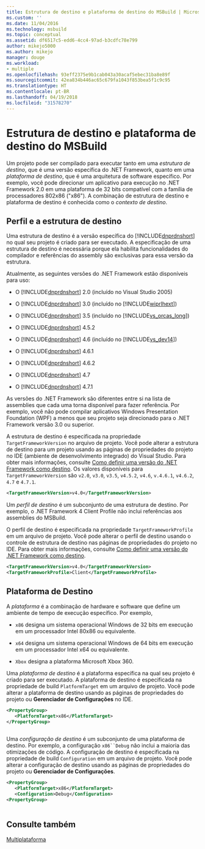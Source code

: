 ```yaml
---
title: Estrutura de destino e plataforma de destino do MSBuild | Microsoft Docs
ms.custom: ''
ms.date: 11/04/2016
ms.technology: msbuild
ms.topic: conceptual
ms.assetid: df6517c5-edd6-4cc4-97ad-b3cdfc78e799
author: mikejo5000
ms.author: mikejo
manager: douge
ms.workload:
- multiple
ms.openlocfilehash: 93eff2375e9b1cab043a30acaf5ebec31ba8e89f
ms.sourcegitcommit: 42ea834b446ac65c679fa1043f853bea5f1c9c95
ms.translationtype: HT
ms.contentlocale: pt-BR
ms.lasthandoff: 04/19/2018
ms.locfileid: "31578270"
---
```

# <a name="msbuild-target-framework-and-target-platform"></a>Estrutura de destino e plataforma de destino do MSBuild
Um projeto pode ser compilado para executar tanto em uma *estrutura de destino*, que é uma versão específica do .NET Framework, quanto em uma *plataforma de destino*, que é uma arquitetura de software específico.  Por exemplo, você pode direcionar um aplicativo para execução no .NET Framework 2.0 em uma plataforma de 32 bits compatível com a família de processadores 802x86 ("x86"). A combinação de estrutura de destino e plataforma de destino é conhecida como o *contexto de destino*.  
  
## <a name="target-framework-and-profile"></a>Perfil e a estrutura de destino  
 Uma estrutura de destino é a versão específica do [!INCLUDE[dnprdnshort](../code-quality/includes/dnprdnshort_md.md)] no qual seu projeto é criado para ser executado. A especificação de uma estrutura de destino é necessária porque ela habilita funcionalidades do compilador e referências do assembly são exclusivas para essa versão da estrutura.  
  
 Atualmente, as seguintes versões do .NET Framework estão disponíveis para uso:  
  
-   O [!INCLUDE[dnprdnshort](../code-quality/includes/dnprdnshort_md.md)] 2.0 (incluído no Visual Studio 2005)  
  
-   O [!INCLUDE[dnprdnshort](../code-quality/includes/dnprdnshort_md.md)] 3.0 (incluído no [!INCLUDE[wiprlhext](../debugger/includes/wiprlhext_md.md)])  
  
-   O [!INCLUDE[dnprdnshort](../code-quality/includes/dnprdnshort_md.md)] 3.5 (incluído no [!INCLUDE[vs_orcas_long](../debugger/includes/vs_orcas_long_md.md)])  
  
-   O [!INCLUDE[dnprdnshort](../code-quality/includes/dnprdnshort_md.md)] 4.5.2  
  
-   O [!INCLUDE[dnprdnshort](../code-quality/includes/dnprdnshort_md.md)] 4.6 (incluído no [!INCLUDE[vs_dev14](../misc/includes/vs_dev14_md.md)])  

-   O [!INCLUDE[dnprdnshort](../code-quality/includes/dnprdnshort_md.md)] 4.6.1  

-   O [!INCLUDE[dnprdnshort](../code-quality/includes/dnprdnshort_md.md)] 4.6.2  

-   O [!INCLUDE[dnprdnshort](../code-quality/includes/dnprdnshort_md.md)] 4.7  

-   O [!INCLUDE[dnprdnshort](../code-quality/includes/dnprdnshort_md.md)] 4.7.1  
  
 As versões do .NET Framework são diferentes entre si na lista de assemblies que cada uma torna disponível para fazer referência. Por exemplo, você não pode compilar aplicativos Windows Presentation Foundation (WPF) a menos que seu projeto seja direcionado para o .NET Framework versão 3.0 ou superior.  
  
 A estrutura de destino é especificada na propriedade `TargetFrameworkVersion` no arquivo de projeto. Você pode alterar a estrutura de destino para um projeto usando as páginas de propriedades do projeto no IDE (ambiente de desenvolvimento integrado) do Visual Studio. Para obter mais informações, consulte [Como definir uma versão do .NET Framework como destino](../ide/how-to-target-a-version-of-the-dotnet-framework.md). Os valores disponíveis para `TargetFrameworkVersion` são `v2.0`, `v3.0`, `v3.5`, `v4.5.2`, `v4.6`, `v.4.6.1`, `v4.6.2`, `4.7` e `4.7.1`.  
  
```xml  
<TargetFrameworkVersion>v4.0</TargetFrameworkVersion>  
```  
  
 Um *perfil de destino* é um subconjunto de uma estrutura de destino. Por exemplo, o .NET Framework 4 Client Profile não inclui referências aos assemblies do MSBuild.  
  
 O perfil de destino é especificada na propriedade `TargetFrameworkProfile` em um arquivo de projeto. Você pode alterar o perfil de destino usando o controle de estrutura de destino nas páginas de propriedades do projeto no IDE. Para obter mais informações, consulte [Como definir uma versão do .NET Framework como destino](../ide/how-to-target-a-version-of-the-dotnet-framework.md).  
  
```xml  
<TargetFrameworkVersion>v4.0</TargetFrameworkVersion>  
<TargetFrameworkProfile>Client</TargetFrameworkProfile>  
```  
  
## <a name="target-platform"></a>Plataforma de Destino  
 A *plataforma* é a combinação de hardware e software que define um ambiente de tempo de execução específico. Por exemplo,  
  
-   `x86` designa um sistema operacional Windows de 32 bits em execução em um processador Intel 80x86 ou equivalente.  

-   `x64` designa um sistema operacional Windows de 64 bits em execução em um processador Intel x64 ou equivalente.
  
-   `Xbox` designa a plataforma Microsoft Xbox 360.  
  
 Uma *plataforma de destino* é a plataforma específica na qual seu projeto é criado para ser executado. A plataforma de destino é especificada na propriedade de build `PlatformTarget` em um arquivo de projeto. Você pode alterar a plataforma de destino usando as páginas de propriedades do projeto ou **Gerenciador de Configurações** no IDE.  
  
```xml  
<PropertyGroup>  
   <PlatformTarget>x86</PlatformTarget>  
</PropertyGroup>  
  
```  
  
 Uma *configuração de destino* é um subconjunto de uma plataforma de destino. Por exemplo, a configuração `x86``Debug` não inclui a maioria das otimizações de código. A configuração de destino é especificada na propriedade de build `Configuration` em um arquivo de projeto. Você pode alterar a configuração de destino usando as páginas de propriedades do projeto ou **Gerenciador de Configurações**.  
  
```xml  
<PropertyGroup>  
   <PlatformTarget>x86</PlatformTarget>  
   <Configuration>Debug</Configuration>  
<PropertyGroup>  
  
```  
  
## <a name="see-also"></a>Consulte também  
 [Multiplataforma](../msbuild/msbuild-multitargeting-overview.md)